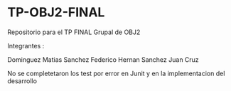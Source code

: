# TP-OBJ2-FINAL
Repositorio para el TP FINAL Grupal de OBJ2 

Integrantes :

Dominguez Matias
Sanchez Federico Hernan
Sanchez Juan Cruz


No se completetaron los test por error en Junit y en la implementacion del desarrollo
